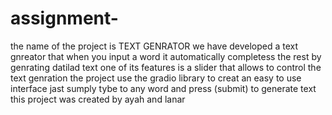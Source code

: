 # assignment-
the name of the project is TEXT GENRATOR
we have developed a text gnreator that when you input a word it automatically completess the rest by genrating datilad text 
one of its features is a slider
that allows to control the text genration
the project use the gradio library to creat an easy to use interface
jast sumply tybe to any word and press (submit) to generate text
this project was created by ayah and lanar
